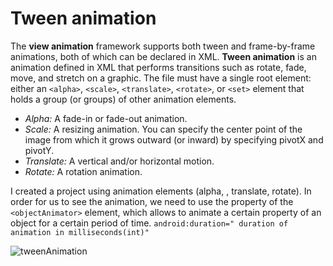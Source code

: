 
# **Tween animation**


The **view animation** framework supports both tween and frame-by-frame animations, both of which can be declared in XML. **Tween animation** is an animation defined in XML that performs transitions such as rotate, fade, move, and stretch on a graphic.
The file must have a single root element: either an `<alpha>`, `<scale>`, `<translate>`, `<rotate>`, or `<set>` element that holds a group (or groups) of other animation elements.
- *Alpha:* A fade-in or fade-out animation. 
- *Scale:* A resizing animation. You can specify the center point of the image from which it grows outward (or inward) by specifying pivotX and pivotY.
- *Translate:* A vertical and/or horizontal motion.
- *Rotate:* A rotation animation.<br/>

I created a project using animation elements (alpha, <scale>, translate, rotate).
In order for us to see the animation, we need to use the property of the `<objectAnimator>` element, which allows to animate a certain property of an object for a certain period of time. `android:duration=" duration of animation in milliseconds(int)"`

![tweenAnimation](https://user-images.githubusercontent.com/42353797/165071479-b5683a40-2b0b-4ed3-af3d-cd9bd210af05.gif)
